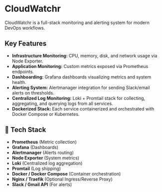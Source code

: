 # CloudWatchr
CloudWatchr is a full-stack monitoring and alerting system for modern DevOps workflows.

## Key Features
- **Infrastructure Monitoring:** CPU, memory, disk, and network usage via Node Exporter.
- **Application Monitoring:** Custom metrics exposed via Prometheus endpoints.
- **Dashboarding:** Grafana dashboards visualizing metrics and system health.
- **Alerting System:** Alertmanager integration for sending Slack/email alerts on thresholds.
- **Centralized Log Monitoring:** Loki + Promtail stack for collecting, aggregating, and querying logs from all services.
- **Dockerized Stack:** Each service containerized and orchestrated with Docker Compose or Kubernetes.

## 🧰 Tech Stack
- **Prometheus** (Metric collection)
- **Grafana** (Dashboards)
- **Alertmanager** (Alerts routing)
- **Node Exporter** (System metrics)
- **Loki** (Centralized log aggregation)
- **Promtail** (Log shipping)
- **Docker / Docker Compose** (Container orchestration)
- **Nginx / Traefik** (Optional Ingress/Reverse Proxy)
- **Slack / Gmail API** (For alerts)
